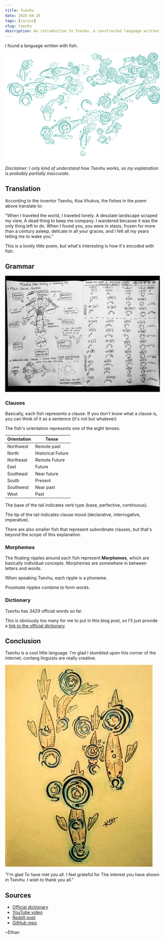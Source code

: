 ```yaml
---
title: Tsevhu
date: 2025-04-26
tags: [curios]
slug: tsevhu
description: An introduction to Tsevhu, a constructed language written with fish symbols, and its unique grammar.
---
```


I found a language written with fish.

![A poem written in Tsevhu](images/tsevhu_poem.svg)

*Disclaimer: I only kind of understand how Tsevhu works, so my explanation is probably partially inaccurate.*

## Translation

According to the inventor Tsevhu, Koa Vhukva, the fishes in the poem above translate to:

<poem>
"When I traveled the world,
I traveled lonely.
A desolate landscape
scraped my view,
A dead thing to keep me company.
I wandered because
it was the only thing left to do.
When I found you,
you were in stasis,
frozen for more
than a century
asleep, delicate in all your graces,
and I felt all my years
telling me to wake you."
</poem>

This is a lovely little poem, but what's interesting is how it's encoded with fish.

## Grammar

![A Tsevhu grammar chart](images/tsevhu_grammar.webp)

### Clauses

Basically, each fish represents a clause. If you don't know what a clause is, you can think of it as a sentence (it's not but whatever)

The fish's orientation represents one of the eight tenses:

| Orientation  | Tense            |
|--------------|-----------------|
| Northwest    | Remote past      |
| North        | Historical Future|
| Northeast    | Remote Future    |
| East         | Future           |
| Southeast    | Near future      |
| South        | Present          |
| Southwest    | Near past        |
| West         | Past             |

The base of the tail indicates verb type (base, perfective, continuous).

The tip of the tail indicates clause mood (declarative, interrogative, imperative).

There are also smaller fish that represent subordinate clauses, but that's beyond the scope of this explanation.

### Morphemes

The floating ripples around each fish represent **Morphemes**, which are basically individual concepts. Morphemes are somewhere in between letters and words.

When speaking Tsevhu, each ripple is a phoneme.

Proximate ripples combine to form words.

### Dictionary

Tsevhu has 3429 official words so far.

This is obviously too many for me to put in this blog post, so I'll just provide a [link to the official dictionary](https://docs.google.com/spreadsheets/d/1Z3GgLvUsjAupx9l_Zo0lBfozFwRk_K_gE6kCBJmuU3Y).

## Conclusion

Tsevhu is a cool little language. I'm glad I stumbled upon this corner of the internet; conlang linguists are really creative.

![A Tsevhu poem written on parchment that translates to a thank you poem](images/tsevhu_thanks.webp)

<poem>
"I'm glad
To have met you all.
I feel grateful for
The interest you have shown in Tsevhu.
I wish to thank you all."
</poem>

## Sources

- [Official dictionary](https://docs.google.com/spreadsheets/d/1Z3GgLvUsjAupx9l_Zo0lBfozFwRk_K_gE6kCBJmuU3Y/edit)
- [YouTube video](https://www.youtube.com/watch?v=bZJa-C3lsjg)
- [Reddit post](https://www.reddit.com/r/conlangs/comments/gxgy6i/tsevhu_key_activity/)
- [GitHub repo](https://github.com/GammaGames/koilang)

~Ethan
